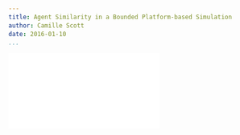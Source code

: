 ```yaml
---
title: Agent Similarity in a Bounded Platform-based Simulation
author: Camille Scott
date: 2016-01-10
...
```


![heatmap](Project_M_char_dendro_ward.pdf)

